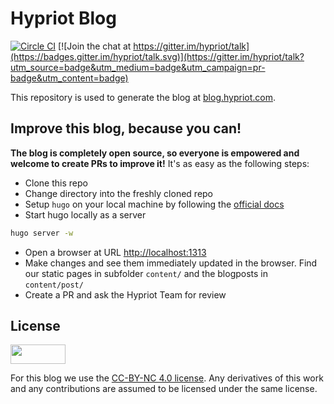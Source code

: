 Hypriot Blog
==================

[![Circle CI](https://circleci.com/gh/hypriot/blog.svg?style=svg)](https://circleci.com/gh/hypriot/blog)
[![Join the chat at https://gitter.im/hypriot/talk](https://badges.gitter.im/hypriot/talk.svg)](https://gitter.im/hypriot/talk?utm_source=badge&utm_medium=badge&utm_campaign=pr-badge&utm_content=badge)

This repository is used to generate the blog at [blog.hypriot.com](http://blog.hypriot.com).

Improve this blog, because you can!
------------------------
**The blog is completely open source, so everyone is empowered and welcome to create PRs to improve it!** It's as easy as the following steps:

- Clone this repo
- Change directory into the freshly cloned repo 
- Setup `hugo` on your local machine by following the [official docs](http://gohugo.io/overview/installing/)
- Start hugo locally as a server

```bash
hugo server -w
```
- Open a browser at URL [http://localhost:1313](http://localhost:1313)
- Make changes and see them immediately updated in the browser. Find our static pages in subfolder `content/` and the blogposts in `content/post/`
- Create a PR and ask the Hypriot Team for review


License
--------
<img src="http://www.creativecommons.ch/wp-content/uploads/2014/03/by-nc1.png" width="88" height="31" />

For this blog we use the [CC-BY-NC 4.0 license](http://creativecommons.org/licenses/by-nc/4.0/).
Any derivatives of this work and any contributions are assumed to be licensed under the same license.

